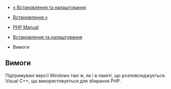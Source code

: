 - [« Встановлення та налаштування](win32service.setup.md)
- [Встановлення »](win32service.installation.md)

- [PHP Manual](index.md)
- [Встановлення та налаштування](win32service.setup.md)
- Вимоги

## Вимоги

Підтримувані версії Windows такі ж, як і в пакеті, що розповсюджується.
Visual C++, що використовується для збирання PHP.
